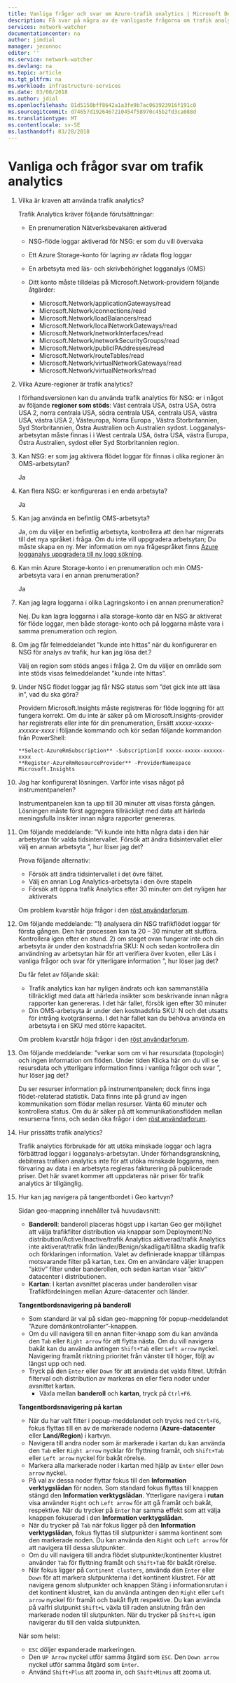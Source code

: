 ```yaml
---
title: Vanliga frågor och svar om Azure-trafik analytics | Microsoft Docs
description: Få svar på några av de vanligaste frågorna om trafik analytics.
services: network-watcher
documentationcenter: na
author: jimdial
manager: jeconnoc
editor: ''
ms.service: network-watcher
ms.devlang: na
ms.topic: article
ms.tgt_pltfrm: na
ms.workload: infrastructure-services
ms.date: 03/08/2018
ms.author: jdial
ms.openlocfilehash: 01d5150bff8642a1a3fe9b7ac063923916f191c0
ms.sourcegitcommit: d74657d1926467210454f58970c45b2fd3ca088d
ms.translationtype: MT
ms.contentlocale: sv-SE
ms.lasthandoff: 03/28/2018
---
```

# <a name="traffic-analytics-frequently-asked-questions"></a>Vanliga och frågor svar om trafik analytics

1.  Vilka är kraven att använda trafik analytics?

    Trafik Analytics kräver följande förutsättningar:

    - En prenumeration Nätverksbevakaren aktiverad
    - NSG-flöde loggar aktiverad för NSG: er som du vill övervaka
    - Ett Azure Storage-konto för lagring av rådata flog loggar
    - En arbetsyta med läs- och skrivbehörighet logganalys (OMS)
    - Ditt konto måste tilldelas på Microsoft.Network-providern följande åtgärder:

        - Microsoft.Network/applicationGateways/read
        - Microsoft.Network/connections/read
        - Microsoft.Network/loadBalancers/read 
        - Microsoft.Network/localNetworkGateways/read 
        - Microsoft.Network/networkInterfaces/read 
        - Microsoft.Network/networkSecurityGroups/read 
        - Microsoft.Network/publicIPAddresses/read
        - Microsoft.Network/routeTables/read
        - Microsoft.Network/virtualNetworkGateways/read 
        - Microsoft.Network/virtualNetworks/read

2.  Vilka Azure-regioner är trafik analytics?

    I förhandsversionen kan du använda trafik analytics för NSG: er i något av följande **regioner som stöds**: Väst centrala USA, östra USA, östra USA 2, norra centrala USA, södra centrala USA, centrala USA, västra USA, västra USA 2, Västeuropa, Norra Europa , Västra Storbritannien, Syd Storbritannien, Östra Australien och Australien sydost. Logganalys-arbetsytan måste finnas i i West centrala USA, östra USA, västra Europa, Östra Australien, sydost eller Syd Storbritannien region.

3.  Kan NSG: er som jag aktivera flödet loggar för finnas i olika regioner än OMS-arbetsytan?

    Ja

4.  Kan flera NSG: er konfigureras i en enda arbetsyta?

    Ja

5.  Kan jag använda en befintlig OMS-arbetsyta?

    Ja, om du väljer en befintlig arbetsyta, kontrollera att den har migrerats till det nya språket i fråga. Om du inte vill uppgradera arbetsytan; Du måste skapa en ny. Mer information om nya frågespråket finns [Azure logganalys uppgradera till ny logg sökning](../log-analytics/log-analytics-log-search-upgrade.md).

6.  Kan min Azure Storage-konto i en prenumeration och min OMS-arbetsyta vara i en annan prenumeration?

    Ja

7.  Kan jag lagra loggarna i olika Lagringskonto i en annan prenumeration?

    Nej. Du kan lagra loggarna i alla storage-konto där en NSG är aktiverat för flöde loggar, men både storage-konto och på loggarna måste vara i samma prenumeration och region.

8.  Om jag får felmeddelandet ”kunde inte hittas” när du konfigurerar en NSG för analys av trafik, hur kan jag lösa det.?

    Välj en region som stöds anges i fråga 2. Om du väljer en område som inte stöds visas felmeddelandet ”kunde inte hittas”.

9.  Under NSG flödet loggar jag får NSG status som ”det gick inte att läsa in”, vad du ska göra?

    Providern Microsoft.Insights måste registreras för flöde loggning för att fungera korrekt. Om du inte är säker på om Microsoft.Insights-provider har registrerats eller inte för din prenumeration, Ersätt *xxxxx-xxxxx-xxxxxx-xxxx* i följande kommando och kör sedan följande kommandon från PowerShell:

    ```powershell-interactive
    **Select-AzureRmSubscription** -SubscriptionId xxxxx-xxxxx-xxxxxx-xxxx
    **Register-AzureRmResourceProvider** -ProviderNamespace Microsoft.Insights
    ```

10. Jag har konfigurerat lösningen. Varför inte visas något på instrumentpanelen?

    Instrumentpanelen kan ta upp till 30 minuter att visas första gången. Lösningen måste först aggregera tillräckligt med data att härleda meningsfulla insikter innan några rapporter genereras. 

11.  Om följande meddelande: ”Vi kunde inte hitta några data i den här arbetsytan för valda tidsintervallet. Försök att ändra tidsintervallet eller välj en annan arbetsyta ”, hur löser jag det?

        Prova följande alternativ:
        - Försök att ändra tidsintervallet i det övre fältet.
        - Välj en annan Log Analytics-arbetsyta i den övre stapeln
        - Försök att öppna trafik Analytics efter 30 minuter om det nyligen har aktiverats
    
        Om problem kvarstår höja frågor i den [röst användarforum](https://feedback.azure.com/forums/217313-networking?category_id=195844).

12.  Om följande meddelande: ”1) analysera din NSG trafikflödet loggar för första gången. Den här processen kan ta 20 – 30 minuter att slutföra. Kontrollera igen efter en stund. 2) om steget ovan fungerar inte och din arbetsyta är under den kostnadsfria SKU: N och sedan kontrollera din användning av arbetsytan här för att verifiera över kvoten, eller Läs i vanliga frågor och svar för ytterligare information ”, hur löser jag det?

        Du får felet av följande skäl:
        - Trafik analytics kan har nyligen ändrats och kan sammanställa tillräckligt med data att härleda insikter som beskrivande innan några rapporter kan genereras. I det här fallet, försök igen efter 30 minuter
        - Din OMS-arbetsyta är under den kostnadsfria SKU: N och det utsatts för intrång kvotgränserna. I det här fallet kan du behöva använda en arbetsyta i en SKU med större kapacitet.
    
        Om problem kvarstår höja frågor i den [röst användarforum](https://feedback.azure.com/forums/217313-networking?category_id=195844).
    
13.  Om följande meddelande: ”verkar som om vi har resursdata (topologin) och ingen information om flöden. Under tiden Klicka här om du vill se resursdata och ytterligare information finns i vanliga frågor och svar ”, hur löser jag det?

        Du ser resurser information på instrumentpanelen; dock finns inga flödet-relaterad statistik. Data finns inte på grund av ingen kommunikation som flödar mellan resurser. Vänta 60 minuter och kontrollera status. Om du är säker på att kommunikationsflöden mellan resurserna finns, och sedan öka frågor i den [röst användarforum](https://feedback.azure.com/forums/217313-networking?category_id=195844).

14.  Hur prissätts trafik analytics?

        Trafik analytics förbrukade för att utöka minskade loggar och lagra förbättrad loggar i logganalys-arbetsytan. Under förhandsgranskning, debiteras trafiken analytics inte för att utöka minskade loggarna, men förvaring av data i en arbetsyta regleras fakturering på publicerade priser. Det här svaret kommer att uppdateras när priser för trafik analytics är tillgänglig.

15.  Hur kan jag navigera på tangentbordet i Geo kartvyn?

        Sidan geo-mappning innehåller två huvudavsnitt:
    
        - **Banderoll**: banderoll placeras högst upp i kartan Geo ger möjlighet att välja trafikfilter distribution via knappar som Deployment/No distribution/Active/Inactive/trafik Analytics aktiverad/trafik Analytics inte aktiverat/trafik från länder/Benign/skadliga/tillåtna skadlig trafik och förklaringen information. Valet av definierade knappar tillämpas motsvarande filter på kartan, t.ex. Om en användare väljer knappen ”aktiv” filter under banderollen, och sedan kartan visar ”aktiv” datacenter i distributionen.
        - **Kartan**: I kartan avsnittet placeras under banderollen visar Trafikfördelningen mellan Azure-datacenter och länder.
    
        **Tangentbordsnavigering på banderoll**
    
        - Som standard är val på sidan geo-mappning för popup-meddelandet ”Azure domänkontrollanter”-knappen.
        - Om du vill navigera till en annan filter-knapp som du kan använda den `Tab` eller `Right arrow` för att flytta nästa. Om du vill navigera bakåt kan du använda antingen `Shift+Tab` eller `Left arrow` nyckel. Navigering framåt riktning prioritet från vänster till höger, följt av längst upp och ned.
        - Tryck på den `Enter` eller `Down` för att använda det valda filtret. Utifrån filterval och distribution av markeras en eller flera noder under avsnittet kartan.
            - Växla mellan **banderoll** och **kartan**, tryck på `Ctrl+F6`.
        
        **Tangentbordsnavigering på kartan**
    
        - När du har valt filter i popup-meddelandet och trycks ned `Ctrl+F6`, fokus flyttas till en av de markerade noderna (**Azure-datacenter** eller **Land/Region**) i kartvyn.
        - Navigera till andra noder som är markerade i kartan du kan använda den `Tab` eller `Right arrow` nycklar för flyttning framåt, och `Shift+Tab` eller `Left arrow` nyckel för bakåt rörelse.
        - Markera alla markerade noder i kartan med hjälp av `Enter` eller `Down arrow` nyckel.
        - På val av dessa noder flyttar fokus till den **Information verktygslådan** för noden. Som standard fokus flyttas till knappen stängd den **Information verktygslådan**. Ytterligare navigera i **rutan** visa använder `Right` och `Left arrow` för att gå framåt och bakåt, respektive. När du trycker på `Enter` har samma effekt som att välja knappen fokuserad i den **Information verktygslådan**.
        - När du trycker på `Tab` när fokus ligger på den **Information verktygslådan**, fokus flyttas till slutpunkter i samma kontinent som den markerade noden. Du kan använda den `Right` och `Left arrow` för att navigera till dessa slutpunkter.
        - Om du vill navigera till andra flödet slutpunkter/kontinenter klustret använder `Tab` för flyttning framåt och `Shift+Tab` för bakåt rörelse.
        - När fokus ligger på `Continent clusters`, använda den `Enter` eller `Down` för att markera slutpunkterna i det kontinent klustret. För att navigera genom slutpunkter och knappen Stäng i informationsrutan i det kontinent klustret, kan du använda antingen den `Right` eller `Left arrow` nyckel för framåt och bakåt flytt respektive. Du kan använda på valfri slutpunkt `Shift+L` växla till raden anslutning från den markerade noden till slutpunkten. När du trycker på `Shift+L` igen navigerar du till den valda slutpunkten.
        
        När som helst:
    
        - `ESC` döljer expanderade markeringen.
        - Den `UP Arrow` nyckel utför samma åtgärd som `ESC`. Den `Down arrow` nyckel utför samma åtgärd som `Enter`.
        - Använd `Shift+Plus` att zooma in, och `Shift+Minus` att zooma ut.
